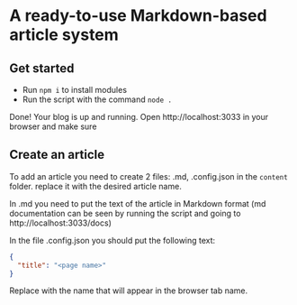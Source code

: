 # A ready-to-use Markdown-based article system

## Get started
- Run ```npm i``` to install modules
- Run the script with the command ```node .```

Done! Your blog is up and running. Open http://localhost:3033 in your browser and make sure

## Create an article
To add an article you need to create 2 files: <name>.md, <name>.config.json in the ```content``` folder. <name> replace it with the desired article name.

In <name>.md you need to put the text of the article in Markdown format (md documentation can be seen by running the script and going to http://localhost:3033/docs)

In the file <name>.config.json you should put the following text:
```json
{
  "title": "<page name>"
}
```
Replace <page name> with the name that will appear in the browser tab name.
